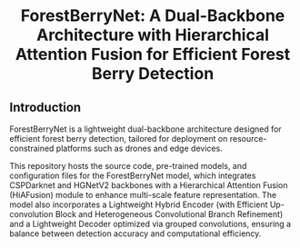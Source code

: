 # <div style="text-align: center;">ForestBerryNet: A Dual-Backbone Architecture with Hierarchical Attention Fusion for Efficient Forest Berry Detection</div>


## Introduction 
ForestBerryNet is a lightweight dual-backbone architecture designed for efficient forest berry detection, tailored for deployment on resource-constrained platforms such as drones and edge devices.

This repository hosts the source code, pre-trained models, and configuration files for the ForestBerryNet model, which integrates CSPDarknet and HGNetV2 backbones with a Hierarchical Attention Fusion (HiAFusion) module to enhance multi-scale feature representation. The model also incorporates a Lightweight Hybrid Encoder (with Efficient Up-convolution Block and Heterogeneous Convolutional Branch Refinement) and a Lightweight Decoder optimized via grouped convolutions, ensuring a balance between detection accuracy and computational efficiency.
